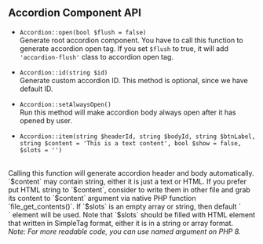 ## Accordion Component API

- `Accordion::open(bool $flush = false)`
<br>Generate root accordion component. You have to call this function to generate accordion open tag. If you set `$flush` to true, it will add `'accordion-flush'` class to accordion open tag.

- `Accordion::id(string $id)`<br>
Generate custom accordion ID. This method is optional, since we have default ID.

- `Accordion::setAlwaysOpen()`<br>
Run this method will make accordion body always open after it has opened by user.

- `Accordion::item(string $headerId, string $bodyId, string $btnLabel, string $content = 'This is a text content', bool $show = false, $slots = '')`
<br>
Calling this function will generate accordion header and body automatically. <br>
`$content` may contain string, either it is just a text or HTML. If you prefer put HTML string to `$content`, consider to write them in other file and grab its content to `$content` argument via native PHP function `file_get_contents()`. If `$slots` is an empty array or string, then default `<div>` element will be used. Note that `$slots` should be filled with HTML element that written in SimpleTag format, either it is in a string or array format.<br>
<i>Note: For more readable code, you can use named argument on PHP 8.</i>